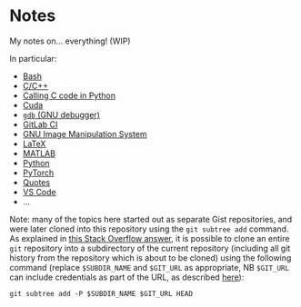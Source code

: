 # Notes

My notes on... everything! (WIP)

In particular:

- [Bash](topics/bash/README.md)
- [C/C++](topics/c_cpp/README.md)
- [Calling C code in Python](topics/c_python/README.md)
- [Cuda](topics/cuda/README.md)
- [`gdb` (GNU debugger)](topics/gdb/README.md)
- [GitLab CI](topics/gitlab_ci/README.md)
- [GNU Image Manipulation System](topics/gnu_gimp/README.md)
- [LaTeX](topics/latex/README.md)
- [MATLAB](topics/matlab/README.md)
- [Python](topics/python/README.md)
- [PyTorch](topics/pytorch/README.md)
- [Quotes](topics/quotes/README.md)
- [VS Code](topics/vscode/README.md)
- ...

Note: many of the topics here started out as separate Gist repositories, and were later cloned into this repository using the `git subtree add` command. As explained in [this Stack Overflow answer](https://stackoverflow.com/a/47571452/8477566), it is possible to clone an entire `git` repository into a subdirectory of the current repository (including all git history from the repository which is about to be cloned) using the following command (replace `$SUBDIR_NAME` and `$GIT_URL` as appropriate, NB `$GIT_URL` can include credentials as part of the URL, as described [here](topics/bash/README.md#use-git-push-with-an-authentication-token)):

```
git subtree add -P $SUBDIR_NAME $GIT_URL HEAD
```
